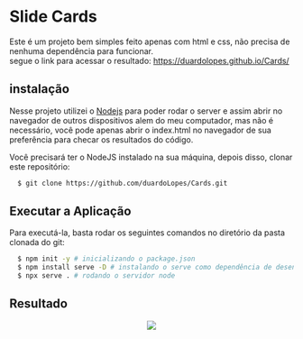 # Slide Cards

Este é um projeto bem simples feito apenas com html e css, não precisa de nenhuma dependência para funcionar.<br/>
segue o link para acessar o resultado: <a href="https://duardolopes.github.io/Cards/">https://duardolopes.github.io/Cards/</a>


## instalação

Nesse projeto utilizei o [Nodejs](https://nodejs.org) para poder rodar o server e assim abrir no navegador de outros dispositivos alem do meu computador, mas não é necessário, você pode apenas abrir o index.html no navegador de sua preferência para checar os resultados do código.

Você precisará ter o NodeJS instalado na sua máquina, depois disso, clonar este repositório:
```sh
  $ git clone https://github.com/duardoLopes/Cards.git
```

## Executar a Aplicação

Para executá-la, basta rodar os seguintes comandos no diretório da pasta clonada do git:
```sh
  $ npm init -y # inicializando o package.json
  $ npm install serve -D # instalando o serve como dependência de desenvolvimento
  $ npx serve . # rodando o servidor node
```

## Resultado

<div align="center">
  <img src="https://user-images.githubusercontent.com/65118593/189541822-d9ff05c8-cde9-4a5b-802f-1312138deadd.png"/>
</div>
